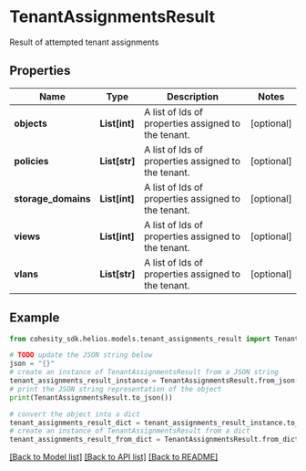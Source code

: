 # TenantAssignmentsResult

Result of attempted tenant assignments

## Properties

Name | Type | Description | Notes
------------ | ------------- | ------------- | -------------
**objects** | **List[int]** | A list of Ids of properties assigned to the tenant. | [optional] 
**policies** | **List[str]** | A list of Ids of properties assigned to the tenant. | [optional] 
**storage_domains** | **List[int]** | A list of Ids of properties assigned to the tenant. | [optional] 
**views** | **List[int]** | A list of Ids of properties assigned to the tenant. | [optional] 
**vlans** | **List[str]** | A list of Ids of properties assigned to the tenant. | [optional] 

## Example

```python
from cohesity_sdk.helios.models.tenant_assignments_result import TenantAssignmentsResult

# TODO update the JSON string below
json = "{}"
# create an instance of TenantAssignmentsResult from a JSON string
tenant_assignments_result_instance = TenantAssignmentsResult.from_json(json)
# print the JSON string representation of the object
print(TenantAssignmentsResult.to_json())

# convert the object into a dict
tenant_assignments_result_dict = tenant_assignments_result_instance.to_dict()
# create an instance of TenantAssignmentsResult from a dict
tenant_assignments_result_from_dict = TenantAssignmentsResult.from_dict(tenant_assignments_result_dict)
```
[[Back to Model list]](../README.md#documentation-for-models) [[Back to API list]](../README.md#documentation-for-api-endpoints) [[Back to README]](../README.md)


